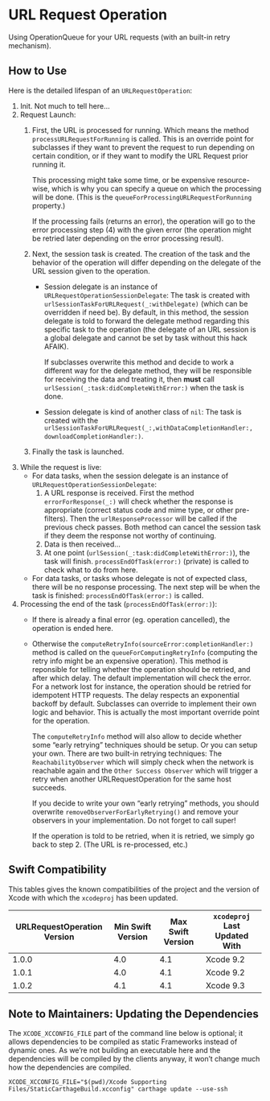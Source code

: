 # URL Request Operation
Using OperationQueue for your URL requests (with an built-in retry mechanism).

## How to Use
Here is the detailed lifespan of an `URLRequestOperation`:
1. Init. Not much to tell here…
2. Request Launch:
   1. First, the URL is processed for running. Which means the method
      `processURLRequestForRunning` is called. This is an override point for
      subclasses if they want to prevent the request to run depending on certain
      condition, or if they want to modify the URL Request prior running it.
      
      This processing might take some time, or be expensive resource-wise, which
      is why you can specify a queue on which the processing will be done. (This
      is the `queueForProcessingURLRequestForRunning` property.)
      
      If the processing fails (returns an error), the operation will go to the
      error processing step (4) with the given error (the operation might be
      retried later depending on the error processing result).
   2. Next, the session task is created. The creation of the task and the
      behavior of the operation will differ depending on the delegate of the URL
      session given to the operation.
      - Session delegate is an instance of `URLRequestOperationSessionDelegate`:
        The task is created with `urlSessionTaskForURLRequest(_:withDelegate)`
        (which can be overridden if need be). By default, in this method, the
        session delegate is told to forward the delegate method regarding this
        specific task to the operation (the delegate of an URL session is a
        global delegate and cannot be set by task without this hack AFAIK).

        If subclasses overwrite this method and decide to work a different way
        for the delegate method, they will be responsible for receiving the data
        and treating it, then **must** call
        `urlSession(_:task:didCompleteWithError:)` when the task is done.
      - Session delegate is kind of another class of `nil`: The task is created
        with the `urlSessionTaskForURLRequest(_:,withDataCompletionHandler:,
        downloadCompletionHandler:)`.
   3. Finally the task is launched.
3. While the request is live:
   - For data tasks, when the session delegate is an instance of
     `URLRequestOperationSessionDelegate`:
     1. A URL response is received. First the method `errorForResponse(_:)` will
        check whether the response is appropriate (correct status code and mime
        type, or other pre-filters). Then the `urlResponseProcessor` will be
        called if the previous check passes. Both method can cancel the session
        task if they deem the response not worthy of continuing.
     2. Data is then received…
     3. At one point (`urlSession(_:task:didCompleteWithError:)`), the task will
        finish. `processEndOfTask(error:)` (private) is called to check what to
        do from here.
   - For data tasks, or tasks whose delegate is not of expected class, there
     will be no response processing. The next step will be when the task is
     finished: `processEndOfTask(error:)` is called.
4. Processing the end of the task (`processEndOfTask(error:)`):
   - If there is already a final error (eg. operation cancelled), the operation
     is ended here.
   - Otherwise the `computeRetryInfo(sourceError:completionHandler:)` method is
     called on the `queueForComputingRetryInfo` (computing the retry info might
     be an expensive operation). This method is reponsible for telling whether
     the operation should be retried, and after which delay. The default
     implementation will check the error. For a network lost for instance, the
     operation should be retried for idempotent HTTP requests. The delay
     respects an exponential backoff by default. Subclasses can override to
     implement their own logic and behavior.
     This is actually the most important override point for the operation.
     
     The `computeRetryInfo` method will also allow to decide whether some “early
     retrying” techniques should be setup. Or you can setup your own. There are
     two built-in retrying techniques: The `ReachabilityObserver` which will
     simply check when the network is reachable again and the `Other Success
     Observer` which will trigger a retry when another URLRequestOperation for
     the same host succeeds.
     
     If you decide to write your own “early retrying” methods, you should
     overwrite `removeObserverForEarlyRetrying()` and remove your observers in
     your implementation. Do not forget to call super!
     
     If the operation is told to be retried, when it is retried, we simply go
     back to step 2. (The URL is re-processed, etc.)

## Swift Compatibility

This tables gives the known compatibilities of the project and the version of Xcode with which
the `xcodeproj` has been updated.

| URLRequestOperation Version | Min Swift Version | Max Swift Version | `xcodeproj` Last Updated With |
| --- | --- | --- | --- |
| 1.0.0 | 4.0 | 4.1 | Xcode 9.2 |
| 1.0.1 | 4.0 | 4.1 | Xcode 9.2 |
| 1.0.2 | 4.1 | 4.1 | Xcode 9.3 |

## Note to Maintainers: Updating the Dependencies
The `XCODE_XCCONFIG_FILE` part of the command line below is optional; it allows dependencies
to be compiled as static Frameworks instead of dynamic ones. As we’re not building an executable
here and the dependencies will be compiled by the clients anyway, it won’t change much how the
dependencies are compiled.
```
XCODE_XCCONFIG_FILE="$(pwd)/Xcode Supporting Files/StaticCarthageBuild.xcconfig" carthage update --use-ssh
```
